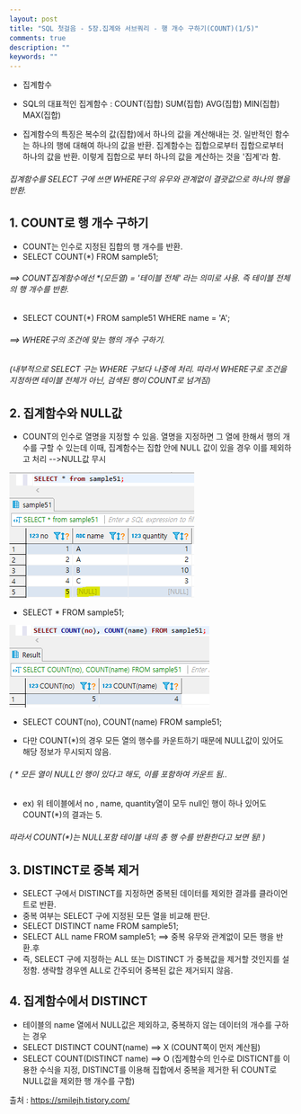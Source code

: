 ```yaml
---
layout: post
title: "SQL 첫걸음 - 5장.집계와 서브쿼리 - 행 개수 구하기(COUNT)(1/5)" 
comments: true
description: ""
keywords: ""
---
```


* 집계함수
- SQL의 대표적인 집계함수 
: COUNT(집합)
    SUM(집합)
    AVG(집합)
    MIN(집합)
    MAX(집합)

- 집계함수의 특징은 복수의 값(집합)에서 하나의 값을 계산해내는 것. 일반적인 함수는 하나의 행에 대해여 하나의 값을 반환. 집계함수는 집합으로부터 집합으로부터 하나의 값을 반환. 이렇게 집합으로 부터 하나의 값을 계산하는 것을 '집계'라 함. 

###### 집계함수를 SELECT 구에 쓰면 WHERE구의 유무와 관계없이 결괏값으로 하나의 행을 반환.

## 1. COUNT로 행 개수 구하기 
- COUNT는 인수로 지정된 집합의 행 개수를 반환.  
- SELECT COUNT(*) FROM sample51; 
###### ==> COUNT집계함수에선 *(모든열) = '테이블 전체' 라는 의미로 사용. 즉 테이블 전체의 행 개수를 반환.
- SELECT COUNT(*) FROM sample51 WHERE name = 'A';
###### ==> WHERE구의 조건에 맞는 행의 개수 구하기.

###### (내부적으로 SELECT 구는 WHERE 구보다 나중에 처리. 따라서 WHERE구로 조건을 지정하면 테이블 전체가 아닌, 검색된 행이 COUNT로 넘겨짐) 


## 2. 집계함수와 NULL값
- COUNT의 인수로 열명을 지정할 수 있음. 열명을 지정하면 그 열에 한해서 행의 개수를 구할 수 있는데 이때, 집계함수는 집합 안에 NULL 값이 있을 경우 이를 제외하고 처리 -->NULL값 무시

![99F5DC355B88920706](/images/sql_first_step/99F5DC355B88920706.png)

- SELECT * FROM sample51;

![99DC02355B88925D08](/images/sql_first_step/99DC02355B88925D08.png)

- SELECT COUNT(no), COUNT(name) FROM sample51;  

- 다만 COUNT(*)의 경우 모든 열의 행수를 카운트하기 때문에 NULL값이 있어도 해당 정보가 무시되지 않음. 

###### ( * 모든 열이 NULL인 행이 있다고 해도, 이를 포함하여 카운트 됨.. 

- ex) 위 테이블에서 no , name, quantity열이 모두 null인 행이 하나 있어도 COUNT(*)의 결과는 5. 

###### 따라서 COUNT(*)는 NULL포함 테이블 내의 총 행 수를 반환한다고 보면 됨! ) 


## 3. DISTINCT로 중복 제거
- SELECT 구에서 DISTINCT를 지정하면 중복된 데이터를 제외한 결과를 클라이언트로 반환.
- 중복 여부는 SELECT 구에 지정된 모든 열을 비교해 판단.
- SELECT DISTINCT name FROM sample51;
- SELECT ALL name FROM sample51; ==> 중복 유무와 관계없이 모든 행을 반환.후
- 즉, SELECT 구에 지정하는 ALL 또는 DISTINCT 가 중복값을 제거할 것인지를 설정함. 생략할 경우엔 ALL로 간주되어 중복된 값은 제거되지 않음.


## 4. 집계함수에서 DISTINCT
- 테이블의 name 열에서 NULL값은 제외하고, 중복하지 않는 데이터의 개수를 구하는 경우 
- SELECT DISTINCT COUNT(name) ==> X  (COUNT쪽이 먼저 계산됨)
- SELECT COUNT(DISTINCT name) ==> O  (집계함수의 인수로 DISTICNT를 이용한 수식을 지정, DISTINCT를 이용해 집합에서 중복을 제거한 뒤 COUNT로 NULL값을 제외한 행 개수를 구함) 


출처 : https://smilejh.tistory.com/